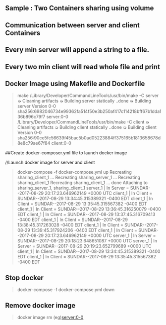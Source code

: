 ## Sample : Two Containers sharing using volume

## Communication between server and client Containers
## Every min server will append a string to a file.
## Every two min client will read whole file and print

## Docker Image using Makefile and Dockerfile
>  make
/Library/Developer/CommandLineTools/usr/bin/make -C server
➭ Cleaning artifacts
➭ Building server statically
 ..done
➭ Building server Version 0-0
sha256:6982046734e99362fa514f50e3b250af417c114218bff67b1dda136b896c79f7
server:0-0
/Library/Developer/CommandLineTools/usr/bin/make -C client
➭ Cleaning artifacts
➭ Building client statically
 ..done
➭ Building client Version 0-0
sha256:90ce5fc56639f45bac5b0ad05223884ff375165b1813658678d8e8c79ae67f84
client:0-0


##Create docker-composer.yml file to launch docker image

//Launch docker image for server and client
>  docker-compose -f docker-compose.yml up
Recreating sharing_client_1 ... 
Recreating sharing_server_1 ... 
Recreating sharing_client_1
Recreating sharing_client_1 ... done
Attaching to sharing_server_1, sharing_client_1
server_1  | In Server = SUNDAR--2017-08-29 20:17:23.646962149 +0000 UTC
client_1  | In Client =  SUNDAR--2017-08-29 13:34:45.315389321 -0400 EDT
client_1  | In Client =  SUNDAR--2017-08-29 13:35:45.315567382 -0400 EDT
client_1  | In Client =  SUNDAR--2017-08-29 13:36:45.316250079 -0400 EDT
client_1  | In Client =  SUNDAR--2017-08-29 13:37:45.316709413 -0400 EDT
client_1  | In Client =  SUNDAR--2017-08-29 13:38:45.317263028 -0400 EDT
client_1  | In Client =  SUNDAR--2017-08-29 13:39:45.317924206 -0400 EDT
client_1  | In Client =  SUNDAR--2017-08-29 20:17:23.646962149 +0000 UTC
server_1  | In Server = SUNDAR--2017-08-29 20:18:23.648651087 +0000 UTC
server_1  | In Server = SUNDAR--2017-08-29 20:19:23.652799689 +0000 UTC
client_1  | In Client =  SUNDAR--2017-08-29 13:34:45.315389321 -0400 EDT
client_1  | In Client =  SUNDAR--2017-08-29 13:35:45.315567382 -0400 EDT


## Stop docker 
>  docker-compose -f docker-compose.yml down

## Remove docker image
> docker image rm <image name>(eg)<server:0-0>

